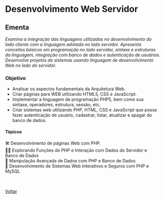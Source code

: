 <h1>Desenvolvimento Web Servidor</h1>

<h2> Ementa</h2>

*Examina a integração das linguagens utilizadas no desenvolvimento do lado cliente com a linguagem adotada no lado servidor. Apresenta conceitos básicos em programação no lado servidor, sintaxe e estruturas da linguagem, integração com banco de dados e autenticação de usuários. Desenvolve projetos de sistemas usando linguagem de desenvolvimento Web no lado do servidor.*

<h3> Objetivo </h3>

- Analisar os aspectos fundamentais da Arquitetura Web.
- Criar páginas para WEB utilizando HTML5, CSS e JavaScript.
- Implementar a linguagem de programação PHP5, bem como sua sintaxe, operadores, estrutura, sessão, etc.
- Criar sistemas web utilizando PHP, HTML, CSS e JavaScript que possa fazer autenticação de usuário, cadastrar, listar, atualizar e apagar do banco de dados.

<h4> Tópicos </h4>

<a href="./topico1.md" style="text-decoration:none;">🛠 Desenvolvimento de páginas Web com PHP.</a><br>
<a href="./topico2.md" style="text-decoration:none;">🐱‍👤 Explorando Funções do PHP e Interação com Dados do Servidor e Banco de Dados</a><br>
<a href="./topico3.md" style="text-decoration:none;">🏢 Manipulação Avançada de Dados com PHP e Banco de Dados</a><br>
<a href="./topico4.md" style="text-decoration:none;">📝 Desenvolvimento de Sistemas Web Interativos e Seguros com PHP e MySQL</a><br><br><br>

<a href="../../README.md">Voltar</a>
